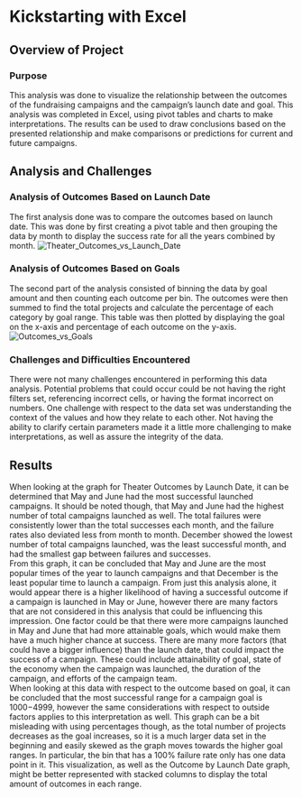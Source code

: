 # Kickstarting with Excel

## Overview of Project

### Purpose
This analysis was done to visualize the relationship between the outcomes of the fundraising campaigns and the campaign’s launch date and goal. This analysis was completed in Excel, using pivot tables and charts to make interpretations. The results can be used to draw conclusions based on the presented relationship and make comparisons or predictions for current and future campaigns.   

## Analysis and Challenges

### Analysis of Outcomes Based on Launch Date
The first analysis done was to compare the outcomes based on launch date. This was done by first creating a pivot table and then grouping the data by month to display the success rate for all the years combined by month. 
![Theater_Outcomes_vs_Launch_Date](https://github.com/erwilhite/kickstarter-analysis/tree/main/Resources/Theater_Outcomes_vs_Launch_Date.png)

### Analysis of Outcomes Based on Goals
The second part of the analysis consisted of binning the data by goal amount and then counting each outcome per bin. The outcomes were then summed to find the total projects and calculate the percentage of each category by goal range. This table was then plotted by displaying the goal on the x-axis and percentage of each outcome on the y-axis.
![Outcomes_vs_Goals](https://github.com/erwilhite/kickstarter-analysis/tree/main/Resources/Outcomes_vs_Goals.png)

### Challenges and Difficulties Encountered
There were not many challenges encountered in performing this data analysis. Potential problems that could occur could be not having the right filters set, referencing incorrect cells, or having the format incorrect on numbers. One challenge with respect to the data set was understanding the context of the values and how they relate to each other. Not having the ability to clarify certain parameters made it a little more challenging to make interpretations, as well as assure the integrity of the data. 

## Results

When looking at the graph for Theater Outcomes by Launch Date, it can be determined that May and June had the most successful launched campaigns. It should be noted though, that May and June had the highest number of total campaigns launched as well. The total failures were consistently lower than the total successes each month, and the failure rates also deviated less from month to month. December showed the lowest number of total campaigns launched, was the least successful month, and had the smallest gap between failures and successes.  
From this graph, it can be concluded that May and June are the most popular times of the year to launch campaigns and that December is the least popular time to launch a campaign. From just this analysis alone, it would appear there is a higher likelihood of having a successful outcome if a campaign is launched in May or June, however there are many factors that are not considered in this analysis that could be influencing this impression. One factor could be that there were more campaigns launched in May and June that had more attainable goals, which would make them have a much higher chance at success. There are many more factors (that could have a bigger influence) than the launch date, that could impact the success of a campaign. These could include attainability of goal, state of the economy when the campaign was launched, the duration of the campaign, and efforts of the campaign team.  
When looking at this data with respect to the outcome based on goal, it can be concluded that the most successful range for a campaign goal is $1000-$4999, however the same considerations with respect to outside factors applies to this interpretation as well. This graph can be a bit misleading with using percentages though, as the total number of projects decreases as the goal increases, so it is a much larger data set in the beginning and easily skewed as the graph moves towards the higher goal ranges. In particular, the bin that has a 100% failure rate only has one data point in it. This visualization, as well as the Outcome by Launch Date graph, might be better represented with stacked columns to display the total amount of outcomes in each range. 
